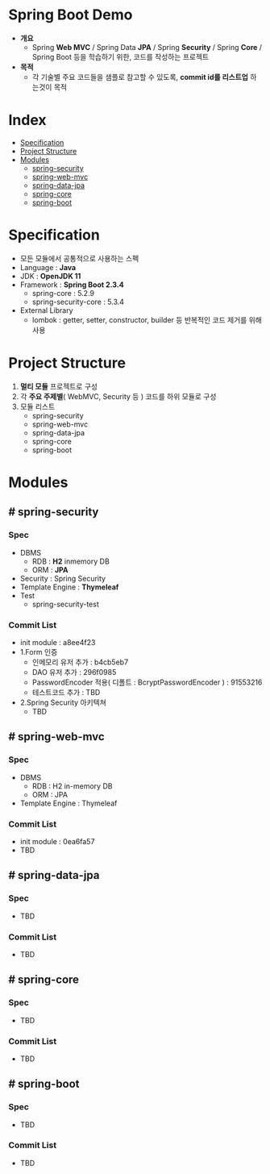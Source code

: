 # Spring Boot Demo
- **개요**
   * Spring **Web MVC** / Spring Data **JPA** / Spring **Security** / Spring **Core** / Spring Boot 등을 학습하기 위한, 코드를 작성하는 프로젝트
- **목적**
   * 각 기술별 주요 코드들을 샘플로 참고할 수 있도록, **commit id를 리스트업** 하는것이 목적

# Index
- [Specification](#specification)
- [Project Structure](#project-structure)
- [Modules](#modules)
   * [spring-security](#spring-security)
   * [spring-web-mvc](#spring-web-mvc)
   * [spring-data-jpa](#spring-data-jpa)
   * [spring-core](#spring-core)
   * [spring-boot](#spring-boot)

# Specification
- 모든 모듈에서 공통적으로 사용하는 스펙
- Language : **Java**
- JDK : **OpenJDK 11**
- Framework : **Spring Boot 2.3.4**
   * spring-core : 5.2.9
   * spring-security-core : 5.3.4
- External Library
   * lombok : getter, setter, constructor, builder 등 반복적인 코드 제거를 위해 사용 

# Project Structure
1. **멀티 모듈** 프로젝트로 구성
2. 각 **주요 주제별**( WebMVC, Security 등 ) 코드를 하위 모듈로 구성
3. 모듈 리스트
    * spring-security
    * spring-web-mvc
    * spring-data-jpa
    * spring-core
    * spring-boot

# Modules

## # spring-security
### Spec
- DBMS
  * RDB : **H2** inmemory DB
  * ORM : **JPA**
- Security : Spring Security
- Template Engine : **Thymeleaf**
- Test
   * spring-security-test
### Commit List
- init module : a8ee4f23
- 1.Form 인증
   * 인메모리 유저 추가 : b4cb5eb7
   * DAO 유저 추가 : 296f0985
   * PasswordEncoder 적용( 디폴트 : BcryptPasswordEncoder ) : 91553216 
   * 테스트코드 추가 : TBD
- 2.Spring Security 아키텍쳐
   * TBD 

## # spring-web-mvc
### Spec
- DBMS
  * RDB : H2 in-memory DB
  * ORM : JPA
- Template Engine : Thymeleaf

### Commit List
- init module : 0ea6fa57
- TBD

## # spring-data-jpa
### Spec
- TBD
### Commit List
- TBD

## # spring-core
### Spec
- TBD
### Commit List
- TBD

## # spring-boot
### Spec
- TBD
### Commit List
- TBD